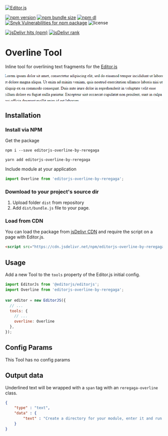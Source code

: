 [![Editor.js](https://badgen.net/badge/Editor.js/v2.*/blue)](https://github.com/codex-team/editor.js)

[![npm version](https://img.shields.io/npm/v/editorjs-overline-by-reregaga)](https://www.npmjs.com/package/editorjs-overline-by-reregaga)
[![npm bundle size](https://badgen.net/bundlephobia/minzip/editorjs-overline-by-reregaga)](https://bundlephobia.com/package/editorjs-overline-by-reregaga)
[![npm dl](https://img.shields.io/npm/dy/editorjs-overline-by-reregaga)](https://www.npmjs.com/package/editorjs-overline-by-reregaga)
[![Snyk Vulnerabilities for npm package](https://img.shields.io/snyk/vulnerabilities/npm/editorjs-overline-by-reregaga)](https://snyk.io/advisor/npm-package/editorjs-overline-by-reregaga)
![license](https://badgen.net/npm/license/editorjs-overline-by-reregaga)

[![jsDelivr hits (npm)](https://img.shields.io/jsdelivr/npm/hy/editorjs-overline-by-reregaga)](https://www.jsdelivr.com/package/npm/editorjs-overline-by-reregaga)
[![jsDelivr rank](https://badgen.net/jsdelivr/rank/npm/editorjs-overline-by-reregaga)](https://www.jsdelivr.com/package/npm/editorjs-overline-by-reregaga)

# Overline Tool
Inline tool for overlining text fragments for the [Editor.js](https://github.com/codex-team/editor.js)

![](editorjs-overline.gif)

## Installation

### Install via NPM

Get the package

```shell
npm i --save editorjs-overline-by-reregaga
```

```shell
yarn add editorjs-overline-by-reregaga
```

Include module at your application

```javascript
import Overline from 'editorjs-overline-by-reregaga';
```

### Download to your project's source dir

1. Upload folder `dist` from repository
2. Add `dist/bundle.js` file to your page.

### Load from CDN

You can load the package from [jsDelivr CDN](https://www.jsdelivr.com/package/npm/editorjs-overline-by-reregaga) and require the script on a page with Editor.js.

```html
<script src="https://cdn.jsdelivr.net/npm/editorjs-overline-by-reregaga@latest"></script>
```

## Usage

Add a new Tool to the `tools` property of the Editor.js initial config.

```javascript
import EditorJs from '@editorjs/editorjs';
import Overline from 'editorjs-overline-by-reregaga';

var editor = new EditorJS({
  // ...
  tools: {
    // ...
    overline: Overline
  },
});
```

## Config Params

This Tool has no config params

## Output data

Underlined text will be wrapped with a `span` tag with an `reregaga-overline` class.

```json
{
    "type" : "text",
    "data" : {
        "text" : "Create a directory for your module, enter it and run <span class=\"reregaga-overline\">npm init</span> command."
    }
}
```
